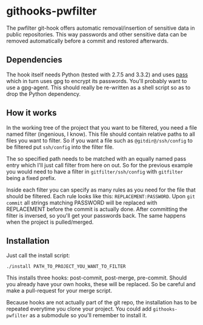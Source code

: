githooks-pwfilter
=================

The pwfilter git-hook offers automatic removal/insertion of sensitive data in
public repositories. This way passwords and other sensitive data can be
removed automatically before a commit and restored afterwards.


Dependencies
------------
The hook itself needs Python (tested with 2.7.5 and 3.3.2) and uses
[pass](http://zx2c4.com/projects/password-store/) which in turn uses gpg to
encrypt its passwords. You'll probably want to use a gpg-agent.
This should really be re-written as a shell script so as to drop the Python dependency.


How it works
------------

In the working tree of the project that you want to be filtered, you need a file named filter (ingenious, I know). This file should contain relative paths to all files you want to filter. So if you want a file such as `@gitdir@/ssh/config` to be filtered put
`ssh/config` into the filter file.

The so specified path needs to be matched with an equally named pass entry which I'll just call filter from here on out. So for the previous example you would need to have a filter in `gitfilter/ssh/config` with `gitfilter` being a fixed prefix.

Inside each filter you can specify as many rules as you need for the file that should be filtered. Each rule looks like this: `REPLACEMENT:PASSWORD`. Upon `git commit` all strings matching PASSWORD will be replaced with REPLACEMENT before the commit is actually done. After committing the filter is inversed, so you'll get your passwords back. The same happens when the project is pulled/merged.


Installation
------------

Just call the install script:

    ./install PATH_TO_PROJECT_YOU_WANT_TO_FILTER
This installs three hooks: post-commit, post-merge, pre-commit.
Should you already have your own hooks, these will be replaced. So be careful and make a pull-request for your merge script.

Because hooks are not actually part of the git repo, the installation has to be repeated everytime you clone your project. You could add `githooks-pwfilter` as a submodule so you'll remember to install it.
